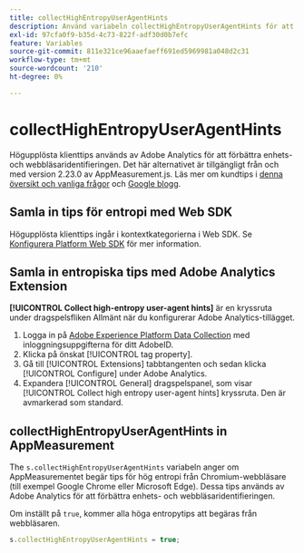 ```yaml
---
title: collectHighEntropyUserAgentHints
description: Använd variabeln collectHighEntropyUserAgentHints för att avgöra om Adobe ska begära höga entropittips från Chromium-webbläsare (t.ex. Google Chrome och Microsoft Edge).
exl-id: 97cfa0f9-b35d-4c73-822f-adf30d0b7efc
feature: Variables
source-git-commit: 811e321ce96aaefaeff691ed5969981a048d2c31
workflow-type: tm+mt
source-wordcount: '210'
ht-degree: 0%

---
```


# collectHighEntropyUserAgentHints

Högupplösta klienttips används av Adobe Analytics för att förbättra enhets- och webbläsaridentifieringen. Det här alternativet är tillgängligt från och med version 2.23.0 av AppMeasurement.js. Läs mer om kundtips i [denna översikt och vanliga frågor](/help/technotes/client-hints.md) och [Google blogg](https://web.dev/user-agent-client-hints/).

## Samla in tips för entropi med Web SDK

Högupplösta klienttips ingår i kontextkategorierna i Web SDK. Se [Konfigurera Platform Web SDK](https://experienceleague.adobe.com/docs/experience-platform/edge/fundamentals/configuring-the-sdk.html) för mer information.

## Samla in entropiska tips med Adobe Analytics Extension

**[!UICONTROL Collect high-entropy user-agent hints]** är en kryssruta under dragspelsfliken Allmänt när du konfigurerar Adobe Analytics-tillägget.

1. Logga in på [Adobe Experience Platform Data Collection](https://experience.adobe.com/#/@adobepm/data-collection) med inloggningsuppgifterna för ditt AdobeID.
1. Klicka på önskat [!UICONTROL tag property].
1. Gå till [!UICONTROL Extensions] tabbtangenten och sedan klicka [!UICONTROL Configure] under Adobe Analytics.
1. Expandera [!UICONTROL General] dragspelspanel, som visar [!UICONTROL Collect high entropy user-agent hints] kryssruta. Den är avmarkerad som standard.

## collectHighEntropyUserAgentHints in AppMeasurement

The `s.collectHighEntropyUserAgentHints` variabeln anger om AppMeasurementet begär tips för hög entropi från Chromium-webbläsare (till exempel Google Chrome eller Microsoft Edge). Dessa tips används av Adobe Analytics för att förbättra enhets- och webbläsaridentifieringen.

Om inställt på `true`, kommer alla höga entropytips att begäras från webbläsaren.

```js
s.collectHighEntropyUserAgentHints = true;
```
